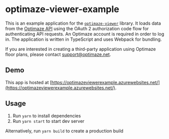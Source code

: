 # optimaze-viewer-example

This is an example application for the [`optimaze-viewer`](https://github.com/rapal/optimaze-viewer) library. It loads data from the [Optimaze API](https://portal.optimaze.net/apidocs) using the OAuth 2 authorization code flow for authenticating API requests. An Optimaze account is required in order to log in. The application is written in TypeScript and uses Webpack for bundling.

If you are interested in creating a third-party application using Optimaze floor plans, please contact [support@optimaze.net](mailto:support@optimaze.net).

## Demo

This app is hosted at
[https://optimazeviewerexample.azurewebsites.net/](https://optimazeviewerexample.azurewebsites.net/).

## Usage

1. Run `yarn` to install dependencies
1. Run `yarn start` to start dev server

Alternatively, run `yarn build` to create a production build
